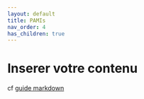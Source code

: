 ```yaml
---
layout: default
title: PAMIs
nav_order: 4
has_children: true
---
```


# Inserer votre contenu

cf [guide markdown](https://www.markdownguide.org/)